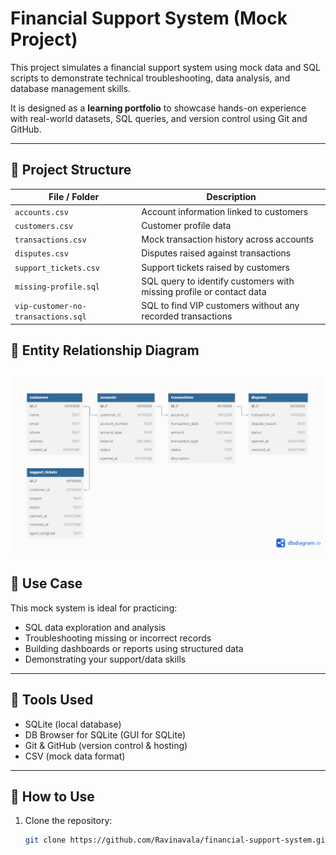 # Financial Support System (Mock Project)

This project simulates a financial support system using mock data and SQL scripts to demonstrate technical troubleshooting, data analysis, and database management skills.

It is designed as a **learning portfolio** to showcase hands-on experience with real-world datasets, SQL queries, and version control using Git and GitHub.

---

## 📁 Project Structure

| File / Folder                 | Description |
|------------------------------|-------------|
| `accounts.csv`               | Account information linked to customers |
| `customers.csv`              | Customer profile data |
| `transactions.csv`           | Mock transaction history across accounts |
| `disputes.csv`               | Disputes raised against transactions |
| `support_tickets.csv`        | Support tickets raised by customers |
| `missing-profile.sql`        | SQL query to identify customers with missing profile or contact data |
| `vip-customer-no-transactions.sql` | SQL to find VIP customers without any recorded transactions |


## 🧩 Entity Relationship Diagram

![ERD](images/erd.png)
---

## 🧠 Use Case

This mock system is ideal for practicing:
- SQL data exploration and analysis
- Troubleshooting missing or incorrect records
- Building dashboards or reports using structured data
- Demonstrating your support/data skills 
---

## 💾 Tools Used

- SQLite (local database)
- DB Browser for SQLite (GUI for SQLite)
- Git & GitHub (version control & hosting)
- CSV (mock data format)

---

## 🚀 How to Use

1. Clone the repository:
   ```bash
   git clone https://github.com/Ravinavala/financial-support-system.git
